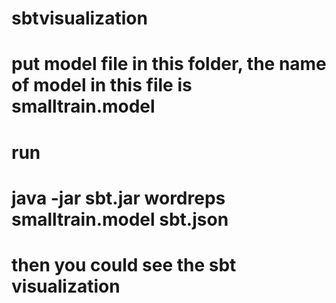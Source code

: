 # sbtvisualization

# put model file in this folder, the name of model in this file is smalltrain.model
# run 
# java -jar sbt.jar wordreps smalltrain.model sbt.json
# then you could see the sbt visualization
